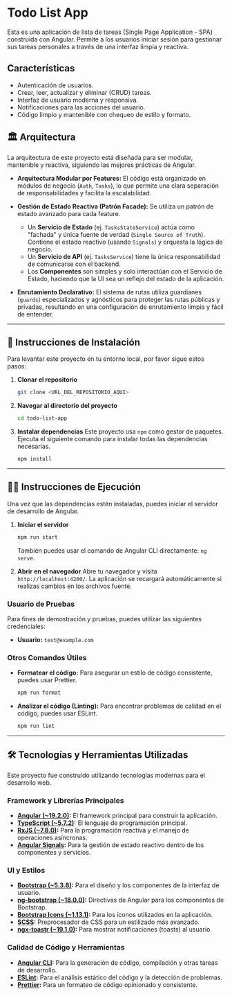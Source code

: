 # Todo List App

Esta es una aplicación de lista de tareas (Single Page Application - SPA) construida con Angular. Permite a los usuarios iniciar sesión para gestionar sus tareas personales a través de una interfaz limpia y reactiva.

## Características

*   Autenticación de usuarios.
*   Crear, leer, actualizar y eliminar (CRUD) tareas.
*   Interfaz de usuario moderna y responsiva.
*   Notificaciones para las acciones del usuario.
*   Código limpio y mantenible con chequeo de estilo y formato.

## 🏛️ Arquitectura

La arquitectura de este proyecto está diseñada para ser modular, mantenible y reactiva, siguiendo las mejores prácticas de Angular.

*   **Arquitectura Modular por Features:** El código está organizado en módulos de negocio (`Auth`, `Tasks`), lo que permite una clara separación de responsabilidades y facilita la escalabilidad.

*   **Gestión de Estado Reactiva (Patrón Facade):** Se utiliza un patrón de estado avanzado para cada feature.
    *   Un **Servicio de Estado** (ej. `TasksStateService`) actúa como "fachada" y única fuente de verdad (`Single Source of Truth`). Contiene el estado reactivo (usando `Signals`) y orquesta la lógica de negocio.
    *   Un **Servicio de API** (ej. `TasksService`) tiene la única responsabilidad de comunicarse con el backend.
    *   Los **Componentes** son simples y solo interactúan con el Servicio de Estado, haciendo que la UI sea un reflejo del estado de la aplicación.

*   **Enrutamiento Declarativo:** El sistema de rutas utiliza guardianes (`guards`) especializados y agnósticos para proteger las rutas públicas y privadas, resultando en una configuración de enrutamiento limpia y fácil de entender.

---

## 🚀 Instrucciones de Instalación

Para levantar este proyecto en tu entorno local, por favor sigue estos pasos:

1.  **Clonar el repositorio**
    ```sh
    git clone <URL_DEL_REPOSITORIO_AQUI>
    ```

2.  **Navegar al directorio del proyecto**
    ```sh
    cd todo-list-app
    ```

3.  **Instalar dependencias**
    Este proyecto usa `npm` como gestor de paquetes. Ejecuta el siguiente comando para instalar todas las dependencias necesarias.
    ```sh
    npm install
    ```

---

## 🏃‍♂️ Instrucciones de Ejecución

Una vez que las dependencias estén instaladas, puedes iniciar el servidor de desarrollo de Angular.

1.  **Iniciar el servidor**
    ```sh
    npm run start
    ```
    También puedes usar el comando de Angular CLI directamente: `ng serve`.

2.  **Abrir en el navegador**
    Abre tu navegador y visita `http://localhost:4200/`. La aplicación se recargará automáticamente si realizas cambios en los archivos fuente.

### Usuario de Pruebas

Para fines de demostración y pruebas, puedes utilizar las siguientes credenciales:

-   **Usuario:** `test@example.com`

### Otros Comandos Útiles

*   **Formatear el código:** Para asegurar un estilo de código consistente, puedes usar Prettier.
    ```sh
    npm run format
    ```

*   **Analizar el código (Linting):** Para encontrar problemas de calidad en el código, puedes usar ESLint.
    ```sh
    npm run lint
    ```

---

## 🛠️ Tecnologías y Herramientas Utilizadas

Este proyecto fue construido utilizando tecnologías modernas para el desarrollo web.

### Framework y Librerías Principales
*   **[Angular (~19.2.0)](https://angular.io/):** El framework principal para construir la aplicación.
*   **[TypeScript (~5.7.2)](https://www.typescriptlang.org/):** El lenguaje de programación principal.
*   **[RxJS (~7.8.0)](https://rxjs.dev/):** Para la programación reactiva y el manejo de operaciones asíncronas.
*   **[Angular Signals](https://angular.io/guide/signals):** Para la gestión de estado reactivo dentro de los componentes y servicios.

### UI y Estilos
*   **[Bootstrap (~5.3.8)](https://getbootstrap.com/):** Para el diseño y los componentes de la interfaz de usuario.
*   **[ng-bootstrap (~18.0.0)](https://ng-bootstrap.github.io/):** Directivas de Angular para los componentes de Bootstrap.
*   **[Bootstrap Icons (~1.13.1)](https://icons.getbootstrap.com/):** Para los íconos utilizados en la aplicación.
*   **[SCSS](https://sass-lang.com/):** Preprocesador de CSS para un estilizado más avanzado.
*   **[ngx-toastr (~19.1.0)](https://www.npmjs.com/package/ngx-toastr):** Para mostrar notificaciones (toasts) al usuario.

### Calidad de Código y Herramientas
*   **[Angular CLI](https://angular.io/cli):** Para la generación de código, compilación y otras tareas de desarrollo.
*   **[ESLint](https://eslint.org/):** Para el análisis estático del código y la detección de problemas.
*   **[Prettier](https://prettier.io/):** Para un formateo de código opinionado y consistente.